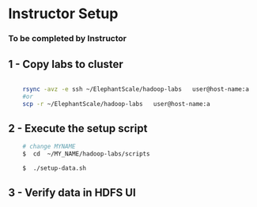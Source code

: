 <link rel='stylesheet' href='assets/css/main.css'/>

# Instructor Setup

### To be completed by Instructor

## 1 - Copy labs to cluster
```bash

    rsync -avz -e ssh ~/ElephantScale/hadoop-labs   user@host-name:a
    #or
    scp -r ~/ElephantScale/hadoop-labs   user@host-name:a

```

## 2 - Execute the setup script

``` bash
    # change MYNAME
    $  cd  ~/MY_NAME/hadoop-labs/scripts

    $  ./setup-data.sh
```

## 3 - Verify data in HDFS UI
